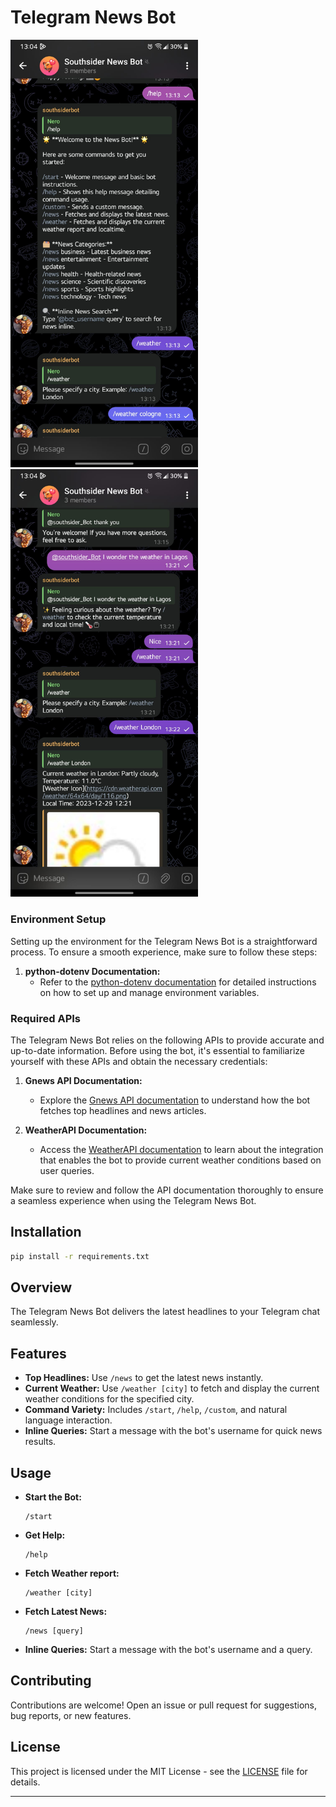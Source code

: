# Telegram News Bot

<img src="screen1.jpg" alt="Chat Screen 1" width="300">

<img src="screen2.jpg" alt="Chat Screen 2" width="300">

### Environment Setup

Setting up the environment for the Telegram News Bot is a straightforward process. To ensure a smooth experience, make sure to follow these steps:

1. **python-dotenv Documentation:**
   - Refer to the [python-dotenv documentation](https://pypi.org/project/python-dotenv/) for detailed instructions on how to set up and manage environment variables.

### Required APIs

The Telegram News Bot relies on the following APIs to provide accurate and up-to-date information. Before using the bot, it's essential to familiarize yourself with these APIs and obtain the necessary credentials:

1. **Gnews API Documentation:**

   - Explore the [Gnews API documentation](https://gnews.io/docs/v4#introduction) to understand how the bot fetches top headlines and news articles.

2. **WeatherAPI Documentation:**
   - Access the [WeatherAPI documentation](https://www.weatherapi.com/docs/) to learn about the integration that enables the bot to provide current weather conditions based on user queries.

Make sure to review and follow the API documentation thoroughly to ensure a seamless experience when using the Telegram News Bot.

## Installation

```bash
pip install -r requirements.txt
```

## Overview

The Telegram News Bot delivers the latest headlines to your Telegram chat seamlessly.

## Features

- **Top Headlines:** Use `/news` to get the latest news instantly.
- **Current Weather:** Use `/weather [city]` to fetch and display the current weather conditions for the specified city.
- **Command Variety:** Includes `/start`, `/help`, `/custom`, and natural language interaction.
- **Inline Queries:** Start a message with the bot's username for quick news results.

## Usage

- **Start the Bot:**

  ```
  /start
  ```

- **Get Help:**

  ```
  /help
  ```

- **Fetch Weather report:**

  ```
  /weather [city]
  ```

- **Fetch Latest News:**

  ```
  /news [query]
  ```

- **Inline Queries:**
  Start a message with the bot's username and a query.

## Contributing

Contributions are welcome! Open an issue or pull request for suggestions, bug reports, or new features.

## License

This project is licensed under the MIT License - see the [LICENSE](LICENSE) file for details.

---

